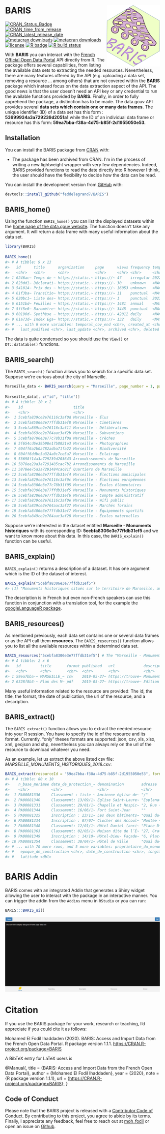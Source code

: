 
<!-- README.md is generated from README.Rmd. Please edit that file -->

# BARIS <a><img src='man/figures/hex.png' align="right" height="200" /></a>

<!-- badges: start -->

[![CRAN\_Status\_Badge](https://www.r-pkg.org/badges/version/BARIS)](https://cran.r-project.org/package=BARIS)
[![CRAN\_time\_from\_release](https://www.r-pkg.org/badges/ago/BARIS)](https://cran.r-project.org/package=BARIS)
[![CRAN\_latest\_release\_date](https://www.r-pkg.org/badges/last-release/BARIS)](https://cran.r-project.org/package=BARIS)
[![metacran
downloads](https://cranlogs.r-pkg.org/badges/BARIS)](https://cran.r-project.org/package=BARIS)
[![metacran
downloads](https://cranlogs.r-pkg.org/badges/grand-total/BARIS)](https://cran.r-project.org/package=BARIS)
[![license](https://img.shields.io/github/license/mashape/apistatus.svg)](https://choosealicense.com/licenses/mit/)
[![R
badge](https://img.shields.io/badge/Build%20with-♥%20and%20R-blue)](https://github.com/feddelegrand7/BARIS)
[![R build
status](https://github.com/feddelegrand7/BARIS/workflows/R-CMD-check/badge.svg)](https://github.com/feddelegrand7/BARIS/actions)
<!-- badges: end -->

With **BARIS** you can interact with the [French Official Open Data
Portal](https://www.data.gouv.fr/fr/) API directly from R. The package
offers several capabilities, from listing the available data sets to
extracting the needed resources. Nevertheless, there are many features
offered by the API (e.g. uploading a data set, removing a resource …
among others) that are not covered within the **BARIS** package which
instead focus on the data extraction aspect of the API. The good news is
that the user doesn’t need an API key or any credential to run the
available functions provided by **BARIS**. Finally, in order to fully
apprehend the package, a distinction has to be made. The data.gouv API
provides several **data sets which contain one or many data frames.**
The unique identifier (ID) of a data set has this form :
**53699934a3a729239d2051a1** while the ID of an individual data frame or
resource has this form: **59ea7bba-f38a-4d75-b85f-2d1955050e53**.

## Installation

You can install the BARIS package from
[CRAN](https://cran.r-project.org/) with:

- The package has been archived from CRAN. I'm in 
the process of writing a new lightweight wrapper with very few
dependencies. Indeed, BARIS provided functions to read the date directly into 
R however I think, the user should have the flexibility to decide how the data 
can be read. 

You can install the development version from
[GitHub](https://github.com/) with:

``` r
devtools::install_github("feddelegrand7/BARIS")
```

## BARIS\_home()

Using the function `BARIS_home()` you can list the displayed datasets
within the [home page of the data.gouv
website](https://www.data.gouv.fr/fr/). The function doesn’t take any
argument. It will return a data frame with many useful information about
the data set.

``` r
library(BARIS)

BARIS_home()
#> # A tibble: 9 x 13
#>   id      title      organization     page      views frequency temporal_cov_st~
#>   <chr>   <chr>      <chr>            <chr>     <chr> <chr>     <chr>           
#> 1 6246ac~ Temps de ~ https://static.~ https://~ 47    irregular 2022-03-07      
#> 2 623dd1~ Déclarati~ https://static.~ https://~ 30    unknown   <NA>            
#> 3 541014~ Prix des ~ https://static.~ https://~ 16053 unknown   <NA>            
#> 4 61f3ba~ Transitio~ https://static.~ https://~ 11    punctual  <NA>            
#> 5 620bc1~ Liste des~ https://static.~ https://~ 1     punctual  2023-12-31      
#> 6 6151bd~ Feuilles ~ https://static.~ https://~ 1481  annual    <NA>            
#> 7 5ff5e6~ Baromètre~ https://static.~ https://~ 3445  punctual  <NA>            
#> 8 60190d~ Synthèse ~ https://static.~ https://~ 42012 daily     <NA>            
#> 9 61a73d~ Index Ega~ https://static.~ https://~ 132   daily     <NA>            
#> # ... with 6 more variables: temporal_cov_end <chr>, created_at <chr>,
#> #   last_modified <chr>, last_update <chr>, archived <chr>, deleted <chr>
```

The data is quite condensed so you should use the `View()` or
`DT::datatable()` functions.

## BARIS\_search()

The `BARIS_search()` function allows you to search for a specific data
set. Suppose we’re curious about the city of Marseille.

``` r
Marseille_data <- BARIS_search(query = "Marseille", page_number = 1, page_size = 20)

Marseille_data[, c("id", "title")]
#> # A tibble: 20 x 2
#>    id                       title                            
#>    <chr>                    <chr>                            
#>  1 5cebfa839ce2e76116c3af0d Marseille - Élus                 
#>  2 5cebfa8506e3e77ffdb31ef8 Marseille - Cimetières           
#>  3 5cebfa869ce2e76116c3af11 Marseille - Délibérations        
#>  4 5cebfa869ce2e764aac3af2b Marseille - Subventions          
#>  5 5cebfa8706e3e77c78b31f0a Marseille - Crèches              
#>  6 5f654cd6e39b90e17b8021e3 Marseille - Photographies        
#>  7 604ff6a2b0a782adba71fa22 Marseille - Biodiversité         
#>  8 604ff6ddbc5a324a0c7ce5a7 Marseille - Eclairage            
#>  9 53698f14a3a729239d203643 Arrondissements de Marseille     
#> 10 5878ee29a3a7291485cac7b2 Arrondissements de Marseille     
#> 11 5878ee75a3a7291484cac81f Quartiers de Marseille           
#> 12 5cebfa8206e3e77ffdb31ef4 Marseille - Élections municipales
#> 13 5cebfa829ce2e76116c3af0c Marseille - Élections européennes
#> 14 5cebfa8306e3e77c78b31f05 Marseille - Écoles élémentaires  
#> 15 5cebfa8306e3e77ffdb31ef5 Marseille - Monuments historiques
#> 16 5cebfa8306e3e77ffdb31ef6 Marseille - Compte administratif 
#> 17 5cebfa839ce2e76116c3af0e Marseille - Wifi public          
#> 18 5cebfa839ce2e764aac3af27 Marseille - Marchés forains      
#> 19 5cebfa8406e3e77ffdb31ef7 Marseille - Équipements sportifs 
#> 20 5cebfa849ce2e764aac3af28 Marseille - Écoles maternelles
```

Suppose we’re interested in the dataset entitled **Marseille - Monuments
historiques** with its corresponding ID: **5cebfa8306e3e77ffdb31ef5**
and we want to know more about this data. In this case, the
`BARIS_explain()` function can be useful.

## BARIS\_explain()

`BARIS_explain()` returns a description of a dataset. It has one
argument which is the ID of the dataset of interest.

``` r
BARIS_explain("5cebfa8306e3e77ffdb31ef5")
#> [1] "Monuments historiques situés sur le territoire de Marseille, avec adresse, numéro de base Mérimée (base de données du Ministère de la Culture recensant les monuments historiques de toute la France) et points de géolocalisation"
```

The description is in French but even non-French speakers can use this
function in conjunction with a translation tool, for the example the
[googleLanguageR
package](https://CRAN.R-project.org/package=googleLanguageR).

## BARIS\_resources()

As mentioned previously, each data set contains one or several data
frames or as the API call them **resources**. The `BARIS_resources()`
function allows you to list all the available resources within a
determined data set.

``` r
BARIS_resources("5cebfa8306e3e77ffdb31ef5") # The "Marseille - Monuments historiques" ID
#> # A tibble: 2 x 6
#>   id         title       format published   url             description         
#>   <chr>      <chr>       <chr>  <chr>       <chr>           <chr>               
#> 1 59ea7bba-~ MARSEILLE_~ csv    2019-05-27~ https://trouve~ Monuments historiqu~
#> 2 6328f8b3-~ Plan des M~ pdf    2019-05-27~ https://trouve~ Edition Janvier 2013
```

Many useful information related to the resource are provided: The id,
the title, the format, the date of publication, the url of the resource,
and a description.

## BARIS\_extract()

The `BARIS_extract()` function allows you to extract the needed resource
into your R session. You have to specify the id of the resource and its
format. Currently, “only” theses formats are supported: json, csv, xls,
xlsx, xml, geojson and shp, nevertheless you can always rely on the url
of the resource to download whatever you need.

As an example, let us extract the above listed csv file:
*MARSEILLE\_MONUMENTS\_HISTORIQUES\_2018.csv*:

``` r
BARIS_extract(resourceId = "59ea7bba-f38a-4d75-b85f-2d1955050e53", format = "csv")
#> # A tibble: 80 x 10
#>    n_base_merimee date_de_protection_~ denomination        adresse   code_postal
#>    <chr>          <chr>                <chr>               <chr>           <int>
#>  1 PA00081336     Classement : liste ~ Ancienne église de~ "/"             13002
#>  2 PA00081340     Classement: 13/09/1~ Eglise Saint-Laure~ "Esplana~       13002
#>  3 PA00081331     Classement: 29/01/1~ Chapelle et Hospic~ "2, Rue ~       13002
#>  4 PA00081344     Classement: 16/06/1~ Fort Saint-Jean     ""              13002
#>  5 PA00081325     Inscription : 23/11~ Les deux bâtiments~ "Quai du~       13002
#>  6 PA00081334     Inscription : 07/07~ Clocher des Accoul~ "Montée ~       13002
#>  7 PA00081348     Classement: 12/01/1~ Hôtel Daviel (anci~ "Place D~       13002
#>  8 PA00081363     Classement: 02/05/1~ Maison dite de l’É~ "27, Gra~       13002
#>  9 PA00081349     Inscription : 14/10~ Hôtel-Dieu- Façade~ "6, Plac~       13002
#> 10 PA00081354     Classement: 30/04/1~ Hôtel de Ville      "Quai du~       13002
#> # ... with 70 more rows, and 5 more variables: proprietaire_du_monument <chr>,
#> #   epoque_de_construction <chr>, date_de_construction <chr>, longitude <dbl>,
#> #   latitude <dbl>
```

# BARIS Addin

BARIS comes with an integrated Addin that generates a Shiny widget
allowing the user to interact with the package in an interactive manner.
You can trigger the addin from the `Addins` menu in `RStudio` or you can
run:

``` r
BARIS:::BARIS_ui()
```

![](man/figures/gif_baris.gif)

# Citation

If you use the BARIS package for your work, research or teaching, I’d
appreciate if you could cite it as follows:

Mohamed El Fodil Ihaddaden (2020). BARIS: Access and Import Data from
the French Open Data Portal. R package version 1.1.1.
<https://CRAN.R-project.org/package=BARIS>

A BibTeX entry for LaTeX users is

@Manual{, title = {BARIS: Access and Import Data from the French Open
Data Portal}, author = {Mohamed El Fodil Ihaddaden}, year = {2020}, note
= {R package version 1.1.1}, url =
{<https://CRAN.R-project.org/package=BARIS>}, }

## Code of Conduct

Please note that the BARIS project is released with a [Contributor Code
of
Conduct](https://contributor-covenant.org/version/2/0/CODE_OF_CONDUCT.html).
By contributing to this project, you agree to abide by its terms.
Finally, I appreciate any feedback, feel free to reach out at
[moh\_fodil](https://twitter.com/moh_fodil) or open an issue on
[Github](https://github.com/feddelegrand7/BARIS/issues).

